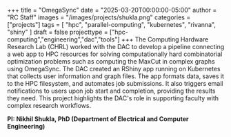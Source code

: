 +++
title = "OmegaSync"
date = "2025-03-20T00:00:00-05:00"
author = "RC Staff"
images = "/images/projects/shukla.png"
categories = ["projects"]
tags = [
  "hpc",
  "parallel-computing",
  "kubernetes",
  "rivanna",
  "shiny"
]
draft = false
projecttype = ["hpc-computing","engineering","dac","tools"]
+++
The Computing Hardware Research Lab (CHRL) worked with the DAC to develop a pipeline connecting a web app to HPC resources for solving computationally hard combinatorial optimization problems such as computing the MaxCut in complex graphs using OmegaSync. The DAC created an RShiny app running on Kubernetes that collects user information and graph files. The app formats data, saves it to the HPC filesystem, and automates job submissions. It also triggers email notifications to users upon job start and completion, providing the results they need. This project highlights the DAC's role in supporting faculty with complex research workflows.

**PI: Nikhil Shukla, PhD (Department of Electrical and Computer Engineering)**
